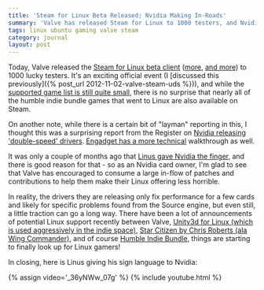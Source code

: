 ```yaml
---
title: 'Steam for Linux Beta Released; Nvidia Making In-Roads'
summary: 'Valve has released Steam for Linux to 1000 testers, and Nvidia is releasing drivers that suck a little less.'
tags: linux ubuntu gaming valve steam
category: journal
layout: post
---
```


Today, Valve released the [Steam for Linux beta client](http://www.pcmag.com/article2/0,2817,2411827,00.asp) ([more](http://www.zdnet.com/big-time-gaming-coming-to-linux-7000006997/), [and more](http://www.brightsideofnews.com/news/2012/11/6/valve-moves-to-change-pc-gaming-steam-goes-linux.aspx)) to 1000 lucky testers. It's an exciting official event (I [discussed this previously]({% post_url 2012-11-02-valve-steam-uds %})), and while the [supported game list is still quite small](http://store.steampowered.com/search/?snr=1_4_4__12&term=linux#os=linux&advanced=0&sort_order=ASC&page=1), there is no surprise that nearly all of the humble indie bundle games that went to Linux are also available on Steam.

On another note, while there is a certain bit of "layman" reporting in this, I thought this was a surprising report from the Register on [Nvidia releasing 'double-speed' drivers](http://www.theregister.co.uk/2012/11/06/nvidia_heralds_steam_for_linux/). [Engadget has a more technical](http://www.engadget.com/2012/11/06/nvidia-valve-geforce-linux-drivers-r310/) walkthrough as well.

It was only a couple of months ago that [Linus gave Nvidia the finger](http://www.wired.com/wiredenterprise/2012/06/torvalds-nvidia-linux/), and there is good reason for that - so as an Nvidia card owner, I'm glad to see that Valve has encouraged to consume a large in-flow of patches and contributions to help them make their Linux offering less horrible.

In reality, the drivers they are releasing only fix performance for a few cards and likely for specific problems found from the Source engine, but even still, a little traction can go a long way. There have been a lot of announcements of potential Linux support recently between Valve, [Unity3d for Linux (which is used aggressively in the indie space)](http://blogs.unity3d.com/2012/07/03/linux-publishing-preview-what-how-and-wherefore-3/), [Star Citizen by Chris Roberts (ala Wing Commander)](http://news.softpedia.com/news/Space-Sim-Star-Citizen-Is-Getting-Closer-to-a-Linux-Release-304249.shtml), and of course [Humble Indie Bundle](http://www.omgubuntu.co.uk/2012/09/humble-indie-bundle-6-arrives-with-6-linux-games-in-tow), things are starting to finally look up for Linux gamers!

In closing, here is Linus giving his sign language to Nvidia:

{% assign video='_36yNWw_07g' %}
{% include youtube.html %}



